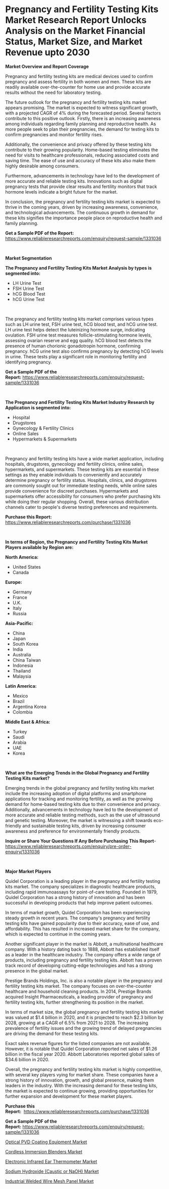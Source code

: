<p><h1>Pregnancy and Fertility Testing Kits Market Research Report Unlocks Analysis on the Market Financial Status, Market Size, and Market Revenue upto 2030</h1></p><p><strong>Market Overview and Report Coverage</strong></p>
<p><p>Pregnancy and fertility testing kits are medical devices used to confirm pregnancy and assess fertility in both women and men. These kits are readily available over-the-counter for home use and provide accurate results without the need for laboratory testing.</p><p>The future outlook for the pregnancy and fertility testing kits market appears promising. The market is expected to witness significant growth, with a projected CAGR of 4% during the forecasted period. Several factors contribute to this positive outlook. Firstly, there is an increasing awareness among individuals regarding family planning and reproductive health. As more people seek to plan their pregnancies, the demand for testing kits to confirm pregnancies and monitor fertility rises.</p><p>Additionally, the convenience and privacy offered by these testing kits contribute to their growing popularity. Home-based testing eliminates the need for visits to healthcare professionals, reducing associated costs and saving time. The ease of use and accuracy of these kits also make them highly desirable among consumers.</p><p>Furthermore, advancements in technology have led to the development of more accurate and reliable testing kits. Innovations such as digital pregnancy tests that provide clear results and fertility monitors that track hormone levels indicate a bright future for the market.</p><p>In conclusion, the pregnancy and fertility testing kits market is expected to thrive in the coming years, driven by increasing awareness, convenience, and technological advancements. The continuous growth in demand for these kits signifies the importance people place on reproductive health and family planning.</p></p>
<p><strong>Get a Sample PDF of the Report:</strong> <a href="https://www.reliableresearchreports.com/enquiry/request-sample/1331036">https://www.reliableresearchreports.com/enquiry/request-sample/1331036</a></p>
<p>&nbsp;</p>
<p><strong>Market Segmentation</strong></p>
<p><strong>The Pregnancy and Fertility Testing Kits Market Analysis by types is segmented into:</strong></p>
<p><ul><li>LH Urine Test</li><li>FSH Urine Test</li><li>hCG Blood Test</li><li>hCG Urine Test</li></ul></p>
<p>&nbsp;</p>
<p><p>The pregnancy and fertility testing kits market comprises various types such as LH urine test, FSH urine test, hCG blood test, and hCG urine test. LH urine test helps detect the luteinizing hormone surge, indicating ovulation. FSH urine test measures follicle-stimulating hormone levels, assessing ovarian reserve and egg quality. hCG blood test detects the presence of human chorionic gonadotropin hormone, confirming pregnancy. hCG urine test also confirms pregnancy by detecting hCG levels in urine. These tests play a significant role in monitoring fertility and identifying pregnancy.</p></p>
<p><strong>Get a Sample PDF of the Report:</strong>&nbsp;<a href="https://www.reliableresearchreports.com/enquiry/request-sample/1331036">https://www.reliableresearchreports.com/enquiry/request-sample/1331036</a></p>
<p>&nbsp;</p>
<p><strong>The Pregnancy and Fertility Testing Kits Market Industry Research by Application is segmented into:</strong></p>
<p><ul><li>Hospital</li><li>Drugstores</li><li>Gynecology & Fertility Clinics</li><li>Online Sales</li><li>Hypermarkets & Supermarkets</li></ul></p>
<p>&nbsp;</p>
<p><p>Pregnancy and fertility testing kits have a wide market application, including hospitals, drugstores, gynecology and fertility clinics, online sales, hypermarkets, and supermarkets. These testing kits are essential in these settings as they enable individuals to conveniently and accurately determine pregnancy or fertility status. Hospitals, clinics, and drugstores are commonly sought out for immediate testing needs, while online sales provide convenience for discreet purchases. Hypermarkets and supermarkets offer accessibility for consumers who prefer purchasing kits while doing their regular shopping. Overall, these various distribution channels cater to people's diverse testing preferences and requirements.</p></p>
<p><strong>Purchase this Report:</strong>&nbsp; <a href="https://www.reliableresearchreports.com/purchase/1331036">https://www.reliableresearchreports.com/purchase/1331036</a></p>
<p>&nbsp;</p>
<p><strong>In terms of Region, the Pregnancy and Fertility Testing Kits Market Players available by Region are:</strong></p>
<p>
    <p> <strong> North America: </strong>
        <ul>
            <li>United States</li>
            <li>Canada</li>
        </ul>
        </p> 
    <p> <strong> Europe: </strong>
        <ul>
            <li>Germany</li>
            <li>France</li>
            <li>U.K.</li>
            <li>Italy</li>
            <li>Russia</li>
        </ul>
        </p> 
    <p> <strong> Asia-Pacific: </strong>
        <ul>
            <li>China</li>
            <li>Japan</li>
            <li>South Korea</li>
            <li>India</li>
            <li>Australia</li>
            <li>China Taiwan</li>
            <li>Indonesia</li>
            <li>Thailand</li>
            <li>Malaysia</li>
        </ul>
        </p> 
    <p> <strong> Latin America: </strong>
        <ul>
            <li>Mexico</li>
            <li>Brazil</li>
            <li>Argentina Korea</li>
            <li>Colombia</li>
        </ul>
        </p> 
    <p> <strong> Middle East & Africa: </strong>
        <ul>
            <li>Turkey</li>
            <li>Saudi</li>
            <li>Arabia</li>
            <li>UAE</li>
            <li>Korea</li>
        </ul>
    </p>
    </p>
<p>&nbsp;</p>
<p><strong>What are the Emerging Trends in the Global Pregnancy and Fertility Testing Kits market?</strong></p>
<p><p>Emerging trends in the global pregnancy and fertility testing kits market include the increasing adoption of digital platforms and smartphone applications for tracking and monitoring fertility, as well as the growing demand for home-based testing kits due to their convenience and privacy. Additionally, advancements in technology have led to the development of more accurate and reliable testing methods, such as the use of ultrasound and genetic testing. Moreover, the market is witnessing a shift towards eco-friendly and sustainable testing kits, driven by increasing consumer awareness and preference for environmentally friendly products.</p></p>
<p><strong>Inquire or Share Your Questions If Any Before Purchasing This Report</strong>- <a href="https://www.reliableresearchreports.com/enquiry/pre-order-enquiry/1331036">https://www.reliableresearchreports.com/enquiry/pre-order-enquiry/1331036</a></p>
<p>&nbsp;</p>
<p><strong>Major Market Players</strong></p>
<p><p>Quidel Corporation is a leading player in the pregnancy and fertility testing kits market. The company specializes in diagnostic healthcare products, including rapid immunoassays for point-of-care testing. Founded in 1979, Quidel Corporation has a strong history of innovation and has been successful in developing products that help improve patient outcomes.</p><p>In terms of market growth, Quidel Corporation has been experiencing steady growth in recent years. The company's pregnancy and fertility testing kits have gained popularity due to their accuracy, ease of use, and affordability. This has resulted in increased market share for the company, which is expected to continue in the coming years.</p><p>Another significant player in the market is Abbott, a multinational healthcare company. With a history dating back to 1888, Abbott has established itself as a leader in the healthcare industry. The company offers a wide range of products, including pregnancy and fertility testing kits. Abbott has a proven track record of developing cutting-edge technologies and has a strong presence in the global market.</p><p>Prestige Brands Holdings, Inc. is also a notable player in the pregnancy and fertility testing kits market. The company focuses on over-the-counter healthcare and household cleaning products. In 2014, Prestige Brands acquired Insight Pharmaceuticals, a leading provider of pregnancy and fertility testing kits, further strengthening its position in the market.</p><p>In terms of market size, the global pregnancy and fertility testing kits market was valued at $1.4 billion in 2020, and it is projected to reach $2.3 billion by 2028, growing at a CAGR of 6.5% from 2021 to 2028. The increasing prevalence of fertility issues and the growing trend of delayed pregnancies are driving the demand for these testing kits.</p><p>Exact sales revenue figures for the listed companies are not available. However, it is notable that Quidel Corporation reported net sales of $1.26 billion in the fiscal year 2020. Abbott Laboratories reported global sales of $34.6 billion in 2020.</p><p>Overall, the pregnancy and fertility testing kits market is highly competitive, with several key players vying for market share. These companies have a strong history of innovation, growth, and global presence, making them leaders in the industry. With the increasing demand for these testing kits, the market is expected to continue growing, providing opportunities for further expansion and development for these market players.</p></p>
<p><strong>Purchase this Report:</strong>&nbsp;&nbsp;<a href="https://www.reliableresearchreports.com/purchase/1331036">https://www.reliableresearchreports.com/purchase/1331036</a></p>
<p></p>
<p><strong>Get a Sample PDF of the Report:</strong>&nbsp;<a href="https://www.reliableresearchreports.com/enquiry/request-sample/1331036">https://www.reliableresearchreports.com/enquiry/request-sample/1331036</a></p>
<p><p><a href="https://medium.com/@fifth.dress.cause/optical-pvd-coating-equipment-market-furnishes-information-on-market-share-market-trends-and-f5649ed40300">Optical PVD Coating Equipment Market</a></p><p><a href="https://www.linkedin.com/pulse/cordless-immersion-blenders-market-size-growth-forecast-from/">Cordless Immersion Blenders Market</a></p><p><a href="https://www.linkedin.com/pulse/electronic-infrared-ear-thermometer-market-size-2023-/">Electronic Infrared Ear Thermometer Market</a></p><p><a href="https://github.com/anmolreportprime/Market-Research-Report-List-1/blob/main/sodium-hydroxide-caustic-or-naoh-market.md">Sodium Hydroxide (Caustic or NaOH) Market</a></p><p><a href="https://medium.com/@soap.equip.win/industrial-welded-wire-mesh-panel-market-comprehensive-assessment-by-type-application-and-aade5dc94f0e">Industrial Welded Wire Mesh Panel Market</a></p></p>